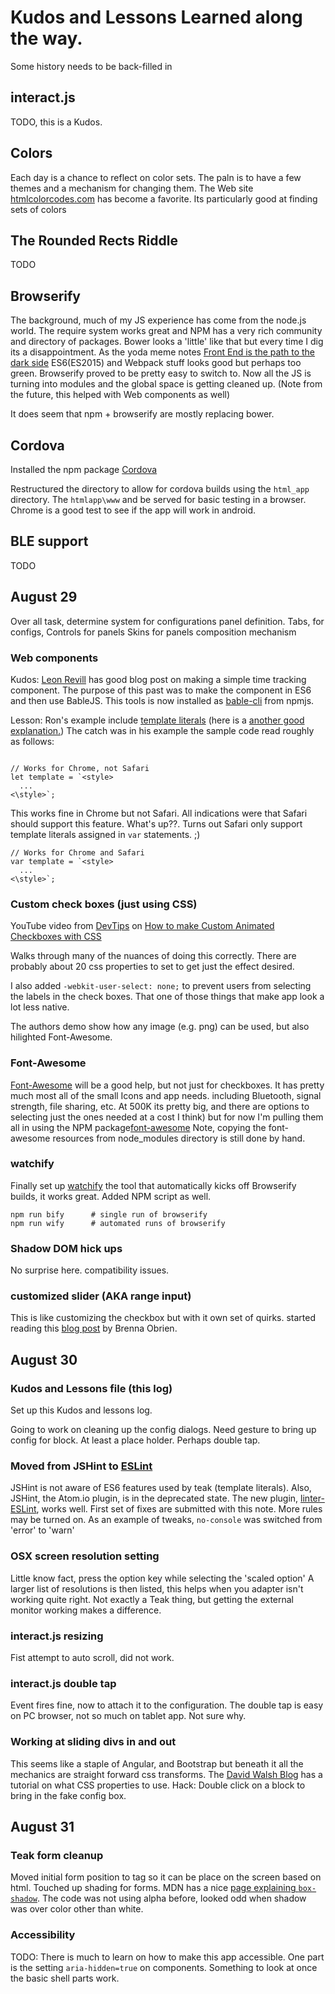 
# Kudos and Lessons Learned along the way.

Some history needs to be back-filled in

## interact.js
TODO, this is a Kudos.

## Colors
Each day is a chance to reflect on color sets. The paln is to have a few themes and a mechanism for changing them. The Web site [htmlcolorcodes.com](http://htmlcolorcodes.com/) has become a favorite. Its particularly good at finding sets of colors

## The Rounded Rects Riddle
TODO

## Browserify
The background, much of my JS experience has come from the node.js world.
The require system works great and NPM has a very rich community and directory of packages. Bower looks a 'little' like that but every time I dig its a disappointment. As the yoda meme notes [Front End is the path to the dark side](http://i.imgur.com/mFMKEcB.jpg) ES6(ES2015) and Webpack stuff looks good but perhaps too green. Browserify proved to be pretty easy to switch to. Now all the JS is turning into modules and the global space is getting cleaned up.  (Note from the future, this helped with Web components as well)

It does seem that npm + browserify are mostly replacing bower.


## Cordova
Installed the npm package [Cordova](https://www.npmjs.com/package/cordova)

Restructured the directory to allow for cordova builds using the ```html_app``` directory. The ```htmlapp\www``` and be served for basic testing in a browser. Chrome is a good test to see if the app will work in android.

## BLE support
TODO

## August 29
Over all task, determine system for configurations panel definition.
Tabs, for configs,
Controls for panels
Skins for panels
composition mechanism

### Web components

Kudos: [Leon Revill](https://blog.revillweb.com/write-web-components-with-es2015-es6-75585e1f2584#.ncfmkpajj)
has good blog post on making a simple time tracking component. The purpose of
this past was to make the component in ES6 and then use BableJS. This tools is
now installed as [bable-cli](https://www.npmjs.com/package/babel-cli) from npmjs.

Lesson:
Ron's example include [template literals](https://developer.mozilla.org/en-US/docs/Web/JavaScript/Reference/Template_literals) (here is a [another good explanation.](https://developers.google.com/web/updates/2015/01/ES6-Template-Strings)) The catch was in his example the sample code read roughly as follows:

```

// Works for Chrome, not Safari
let template = `<style>   
  ...    
<\style>`;
```

This works fine in Chrome but not Safari. All indications were that Safari should support this feature. What's up??. Turns out Safari only support template literals
assigned in ```var``` statements. ;)

```
// Works for Chrome and Safari
var template = `<style>
  ...       
<\style>`;
```
### Custom check boxes (just using CSS)
YouTube video from [DevTips](https://www.youtube.com/user/DevTipsForDesigners) on [How to make Custom Animated Checkboxes with CSS](https://www.youtube.com/watch?v=ojWA8pdT-zY)

Walks through many of the nuances of doing this correctly. There are probably about 20 css properties to set to get just the effect desired.

I also added ```-webkit-user-select: none;``` to prevent users from selecting the labels in the check boxes.
That one of those things that make app look a lot less native.

The authors demo show how any image (e.g. png) can be used, but also hilighted Font-Awesome.

### Font-Awesome

[Font-Awesome](http://fontawesome.io/) will be a good help, but not just for checkboxes. It has pretty much most all of the small Icons and app needs. including Bluetooth, signal strength, file sharing, etc. At 500K its pretty big, and there are options to selecting just the ones needed at a cost I think) but for now I'm pulling them all in using the NPM package[font-awesome](https://www.npmjs.com/package/font-awesome) Note, copying the font-awesome resources from node_modules
directory is still done by hand.

### watchify
Finally set up [watchify](https://www.npmjs.com/package/watchify) the tool that automatically kicks off Browserify builds, it works great. Added NPM script as well.

```
npm run bify      # single run of browserify
npm run wify      # automated runs of browserify
```

### Shadow DOM hick ups

No surprise here. compatibility issues.

### customized slider (AKA range input)

This is like customizing the checkbox but with it own set of quirks. started reading this [blog post](http://brennaobrien.com/blog/2014/05/style-input-type-range-in-every-browser.html) by Brenna Obrien.

## August 30

### Kudos and Lessons file (this log)
Set up this Kudos and lessons log.

Going to work on cleaning up the config dialogs. Need gesture to bring up config for block. At least a place holder. Perhaps double tap.

### Moved from JSHint to [ESLint](https://www.npmjs.com/package/eslint)
JSHint is not aware of ES6 features used by teak (template literals). Also, JSHint, the Atom.io plugin, is in the deprecated state. The new plugin, [linter-ESLint](https://atom.io/packages/linter-eslint), works well. First set of fixes are submitted with this note. More rules may be turned on. As an example of tweaks, ```no-console``` was switched from 'error' to 'warn'

### OSX screen resolution setting
Little know fact, press the option key while selecting the 'scaled option' A larger list of resolutions is then listed, this helps when you adapter isn't working quite right. Not exactly a Teak thing, but getting the external monitor working makes a difference.

### interact.js resizing
Fist attempt to auto scroll, did not work.

### interact.js double tap
Event fires fine, now to attach it to the configuration. The double tap is easy on PC browser, not so much on tablet app. Not sure why.

### Working at sliding divs in and out
This seems like a staple of Angular, and Bootstrap but beneath it all
the mechanics are straight forward css transforms. The [David Walsh Blog](https://davidwalsh.name/css-slide)
has a tutorial on what CSS properties to use. Hack: Double click on a block
to bring in the fake config box.

## August 31

### Teak form cleanup
Moved initial form position to tag so it can be place on the screen based on html.
Touched up shading for forms. MDN has a nice [page explaining ```box-shadow```](https://developer.mozilla.org/en-US/docs/Web/CSS/box-shadow). The code was not using alpha before, looked odd when shadow was over color other than white.

### Accessibility
TODO: There is much to learn on how to make this app accessible. One part is the setting ```aria-hidden=true``` on components. Something to look at once the basic shell parts work.
